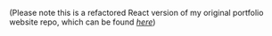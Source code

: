 
(Please note this is a refactored React version of my original portfolio website repo, which can be found [*here*](https://github.com/PatrickMackridge/portfolio-website))

